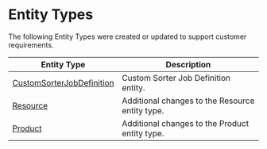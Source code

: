 ﻿# Entity Types

The following Entity Types were created or updated to support customer requirements.

| Entity Type | Description |
| ----------- | ----------- |
| [CustomSorterJobDefinition](/AMSOsram/techspec>artifacts>entitytypes>CustomSorterJobDefinition) | Custom Sorter Job Definition entity. |
| [Resource](/AMSOsram/techspec>artifacts>entitytypes>etResource) | Additional changes to the Resource entity type. |
| [Product](/AMSOsram/techspec>artifacts>entitytypes>etProduct) | Additional changes to the Product entity type. |

